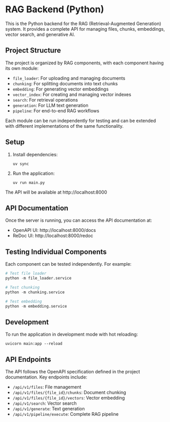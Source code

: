 # RAG Backend (Python)

This is the Python backend for the RAG (Retrieval-Augmented Generation) system. It provides a complete API for managing files, chunks, embeddings, vector search, and generative AI.

## Project Structure

The project is organized by RAG components, with each component having its own module:

- `file_loader`: For uploading and managing documents
- `chunking`: For splitting documents into text chunks
- `embedding`: For generating vector embeddings
- `vector_index`: For creating and managing vector indexes
- `search`: For retrieval operations
- `generation`: For LLM text generation
- `pipeline`: For end-to-end RAG workflows

Each module can be run independently for testing and can be extended with different implementations of the same functionality.

## Setup

1. Install dependencies:

   ```
   uv sync
   ```

2. Run the application:

   ```
   uv run main.py
   ```

The API will be available at http://localhost:8000

## API Documentation

Once the server is running, you can access the API documentation at:

- OpenAPI UI: http://localhost:8000/docs
- ReDoc UI: http://localhost:8000/redoc

## Testing Individual Components

Each component can be tested independently. For example:

```python
# Test file loader
python -m file_loader.service

# Test chunking
python -m chunking.service

# Test embedding
python -m embedding.service
```

## Development

To run the application in development mode with hot reloading:

```
uvicorn main:app --reload
```

## API Endpoints

The API follows the OpenAPI specification defined in the project documentation. Key endpoints include:

- `/api/v1/files`: File management
- `/api/v1/files/{file_id}/chunks`: Document chunking
- `/api/v1/files/{file_id}/vectors`: Vector embedding
- `/api/v1/search`: Vector search
- `/api/v1/generate`: Text generation
- `/api/v1/pipeline/execute`: Complete RAG pipeline

